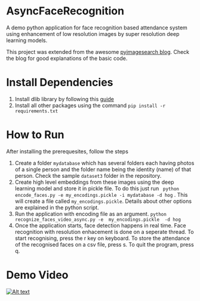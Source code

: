 # AsyncFaceRecognition
A demo python application for face recognition based attendance system using enhancement of low resolution images by super resolution deep learning models. 

This project was extended from the awesome [pyimagesearch blog](https://www.pyimagesearch.com/2018/06/18/face-recognition-with-opencv-python-and-deep-learning/). Check the blog for good explanations of the basic code.

# Install Dependencies


 1. Install dlib library by following this [guide](https://www.pyimagesearch.com/2018/01/22/install-dlib-easy-complete-guide/)
 2. Install all other packages using the command `pip install -r requirements.txt`
 
# How to Run
After installing the prerequesites, follow the steps

 1. Create a folder `mydatabase` which has several folders each having photos of a single person and the folder name being the identity (name) of that person. Check the sample `dataset3` folder in the repository.
 2.  Create high level embeddings from these images using the deep learning model and store it in pickle file. To do this just run ` python encode_faces.py -e my_encodings.pickle -i mydatabase -d hog` . This will create a file called `my_encodings.pickle`. Details about other options are explained in the python script.
 3. Run the application with encoding file as an argument. `python recognize_faces_video_async.py -e  my_encodings.pickle  -d hog`
 4. Once the application starts, face detection happens in real time. Face recognition with resolution enhacement is done on a seperate thread. To start recognising, press the r key on keyboard. To store the attendance of the recognised faces on a csv file, press s. To quit the program, press q.

# Demo Video

[![Alt text](https://img.youtube.com/vi/Z0n_G-kh5n0/0.jpg)](https://www.youtube.com/watch?v=Z0n_G-kh5n0)
